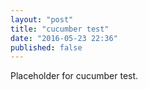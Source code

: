 ```yaml
---
layout: "post"
title: "cucumber test"
date: "2016-05-23 22:36"
published: false
---
```


Placeholder for cucumber test.
